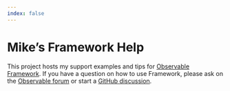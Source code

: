 ```yaml
---
index: false
---
```


# Mike’s Framework Help

This project hosts my support examples and tips for [Observable Framework](https://observablehq.com/framework/). If you have a question on how to use Framework, please ask on the [Observable forum](https://talk.observablehq.com/latest) or start a [GitHub discussion](https://github.com/observablehq/framework/discussions).
